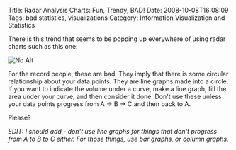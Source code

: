 Title: Radar Analysis Charts: Fun, Trendy, BAD!
Date: 2008-10-08T16:08:09
Tags: bad statistics, visualizations
Category: Information Visualization and Statistics


There is this trend that seems to be popping up everywhere of using radar charts such as this one:

![No Alt]({filename}/images/screenshot.png)

For the record people, these are bad. They imply that there is some circular relationship about your data points. They are line graphs made into a circle. If you want to indicate the volume under a curve, make a line graph, fill the area under your curve, and then consider it done. Don't use these unless your data points progress from A &rarr; B &rarr; C and then back to A. 

Please? 

<i>EDIT: I should add - don't use line graphs for things that don't progress from A to B to C either. For those things, use bar graphs, or column graphs.</i>
